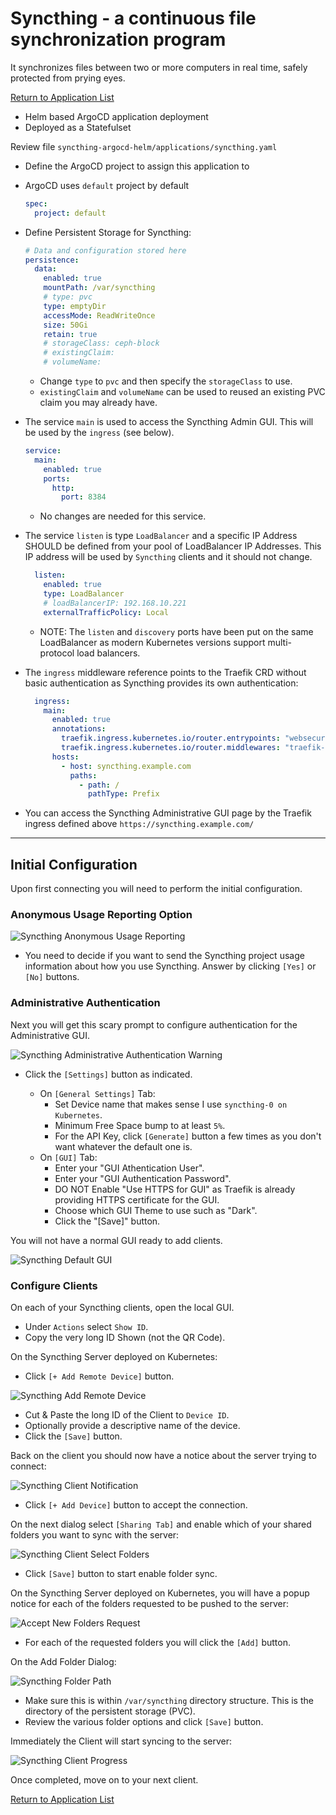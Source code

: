 # Syncthing - a continuous file synchronization program

It synchronizes files between two or more computers in real time, safely protected from prying eyes.

[Return to Application List](../../)

* Helm based ArgoCD application deployment
* Deployed as a Statefulset

Review file `syncthing-argocd-helm/applications/syncthing.yaml`

* Define the ArgoCD project to assign this application to
* ArgoCD uses `default` project by default

  ```yaml
  spec:
    project: default
  ```

* Define Persistent Storage for Syncthing:

  ```yaml
  # Data and configuration stored here
  persistence:
    data:
      enabled: true
      mountPath: /var/syncthing
      # type: pvc
      type: emptyDir
      accessMode: ReadWriteOnce
      size: 50Gi
      retain: true
      # storageClass: ceph-block
      # existingClaim:
      # volumeName:
  ```

  * Change `type` to `pvc` and then specify the `storageClass` to use.
  * `existingClaim` and `volumeName` can be used to reused an existing PVC claim you may already have.

* The service `main` is used to access the Syncthing Admin GUI.  This will be used by the `ingress` (see below).

  ```yaml
  service:
    main:
      enabled: true
      ports:
        http:
          port: 8384
  ```

  * No changes are needed for this service.

* The service `listen` is type `LoadBalancer` and a specific IP Address SHOULD be defined from your pool of LoadBalancer IP Addresses.  This IP address will be used by `Syncthing` clients and it should not change.

  ```yaml
    listen:
      enabled: true
      type: LoadBalancer
      # loadBalancerIP: 192.168.10.221
      externalTrafficPolicy: Local
  ```

  * NOTE: The `listen` and `discovery` ports have been put on the same LoadBalancer as modern Kubernetes versions support multi-protocol load balancers.

* The `ingress` middleware reference points to the Traefik CRD without basic authentication as Syncthing provides its own authentication:

  ```yaml
    ingress:
      main:
        enabled: true
        annotations:
          traefik.ingress.kubernetes.io/router.entrypoints: "websecure"
          traefik.ingress.kubernetes.io/router.middlewares: "traefik-x-forward-https-headers@kubernetescrd,traefik-compress@kubernetescrd"
        hosts:
          - host: syncthing.example.com
            paths:
              - path: /
                pathType: Prefix
  ```

* You can access the Syncthing Administrative GUI page by the Traefik ingress defined above `https://syncthing.example.com/`

---

## Initial Configuration

Upon first connecting you will need to perform the initial configuration.

### Anonymous Usage Reporting Option

![Syncthing Anonymous Usage Reporting](syncthing_anon_usage_reporting.png)

* You need to decide if you want to send the Syncthing project usage information about how you use Syncthing. Answer by clicking `[Yes]` or `[No]` buttons.

### Administrative Authentication

Next you will get this scary prompt to configure authentication for the Administrative GUI.

![Syncthing Administrative Authentication Warning](syncthing_danager_authentication.png)

* Click the `[Settings]` button as indicated.

  * On `[General Settings]` Tab:
    * Set Device name that makes sense I use `syncthing-0 on Kubernetes`.
    * Minimum Free Space bump to at least `5%`.
    * For the API Key, click `[Generate]` button a few times as you don't want whatever the default one is.
  * On `[GUI]` Tab:
    * Enter your "GUI Athentication User".
    * Enter your "GUI Authentication Password".
    * DO NOT Enable "Use HTTPS for GUI" as Traefik is already providing HTTPS certificate for the GUI.
    * Choose which GUI Theme to use such as "Dark".
    * Click the "[Save]" button.

You will not have a normal GUI ready to add clients.

![Syncthing Default GUI](syncthing-user-interface.png)

### Configure Clients

On each of your Syncthing clients, open the local GUI.

* Under `Actions` select `Show ID`.
* Copy the very long ID Shown (not the QR Code).

On the Syncthing Server deployed on Kubernetes:

* Click `[+ Add Remote Device]` button.

![Syncthing Add Remote Device](syncthing_add_device.png)

* Cut & Paste the long ID of the Client to `Device ID`.
* Optionally provide a descriptive name of the device.
* Click the `[Save]` button.

Back on the client you should now have a notice about the server trying to connect:

![Syncthing Client Notification](syncthing_client_notification.png)

* Click `[+ Add Device]` button to accept the connection.

On the next dialog select `[Sharing Tab]` and enable which of your shared folders you want to sync with the server:

![Syncthing Client Select Folders](syncthing_client_select_folders.png)

* Click `[Save]` button to start enable folder sync.

On the Syncthing Server deployed on Kubernetes, you will have a popup notice for each of the folders requested to be pushed to the server:

![Accept New Folders Request](syncthing-accept-new-folders.png)

* For each of the requested folders you will click the `[Add]` button.

On the Add Folder Dialog:

![Syncthing Folder Path](syncthing_folder_path.png)

* Make sure this is within `/var/syncthing` directory structure. This is the directory of the persistent storage (PVC).
* Review the various folder options and click `[Save]` button.

Immediately the Client will start syncing to the server:

![Syncthing Client Progress](syncthing_client_sync_progress.png)

Once completed, move on to your next client.

[Return to Application List](../../)
